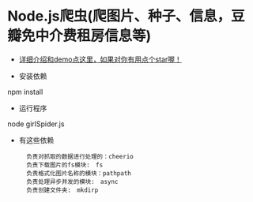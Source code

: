 # Node.js爬虫(爬图片、种子、信息，豆瓣免中介费租房信息等) #

- [详细介绍和demo点这里，如果对你有用点个star喔！](https://github.com/huangshanhe/nodejs-Spider/blob/master/node%E7%88%AC%E8%99%AB%E4%BB%8B%E7%BB%8D.md)

- 安装依赖

npm install

- 运行程序

node girlSpider.js

- 有这些依赖

        负责对抓取的数据进行处理的：cheerio
        负责下载图片的fs模块:　fs
        负责格式化图片名称的模块：pathpath
        负责处理异步并发的模块:　async
        负责创建文件夹:　mkdirp

